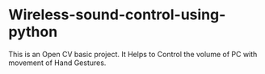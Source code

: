 # Wireless-sound-control-using-python
This is an Open CV basic project. It Helps to Control the volume of PC with movement of Hand Gestures.
